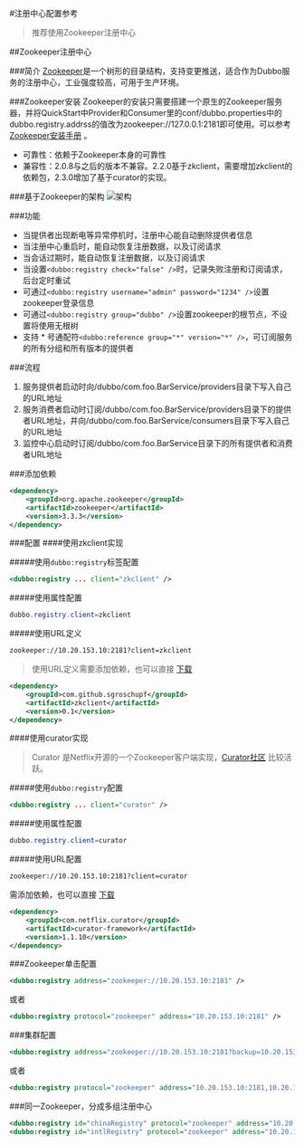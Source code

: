 #注册中心配置参考

> 推荐使用Zookeeper注册中心

##Zookeeper注册中心

###简介
[Zookeeper](http://zookeeper.apache.org)是一个树形的目录结构，支持变更推送，适合作为Dubbo服务的注册中心，工业强度较高，可用于生产环境。

###Zookeeper安装
Zookeeper的安装只需要搭建一个原生的Zookeeper服务器，并将QuickStart中Provider和Consumer里的conf/dubbo.properties中的dubbo.registry.addrss的值改为zookeeper://127.0.0.1:2181即可使用。可以参考 [Zookeeper安装手册](http://dubbo.io/Administrator+Guide.htm#AdministratorGuide-ZookeeperRegistryInstallation) 。

* 可靠性：依赖于Zookeeper本身的可靠性
* 兼容性：2.0.8与之后的版本不兼容。2.2.0基于zkclient，需要增加zkclient的依赖包，2.3.0增加了基于curator的实现。

###基于Zookeeper的架构
![架构](http://dubbo.io/zookeeper.jpg-version=1&modificationDate=1323255359000.jpg)

###功能
* 当提供者出现断电等异常停机时，注册中心能自动删除提供者信息
* 当注册中心重启时，能自动恢复注册数据，以及订阅请求
* 当会话过期时，能自动恢复注册数据，以及订阅请求
* 当设置`<dubbo:registry check="false" />`时，记录失败注册和订阅请求，后台定时重试
* 可通过`<dubbo:registry username="admin" password="1234" />`设置zookeeper登录信息
* 可通过`<dubbo:registry group="dubbo" />`设置zookeeper的根节点，不设置将使用无根树
* 支持 \* 号通配符`<dubbo:reference group="*" version="*" />`，可订阅服务的所有分组和所有版本的提供者

###流程
1. 服务提供者启动时向/dubbo/com.foo.BarService/providers目录下写入自己的URL地址
2. 服务消费者启动时订阅/dubbo/com.foo.BarService/providers目录下的提供者URL地址，并向/dubbo/com.foo.BarService/consumers目录下写入自己的URL地址
3. 监控中心启动时订阅/dubbo/com.foo.BarService目录下的所有提供者和消费者URL地址

###添加依赖

```XML
<dependency>
    <groupId>org.apache.zookeeper</groupId>
    <artifactId>zookeeper</artifactId>
    <version>3.3.3</version>
</dependency>
```

###配置
####使用zkclient实现

#####使用`dubbo:registry`标签配置

```XML
<dubbo:registry ... client="zkclient" />
```
#####使用属性配置

```JAVA
dubbo.registry.client=zkclient
```

#####使用URL定义

```HTML
zookeeper://10.20.153.10:2181?client=zkclient
```

> 使用URL定义需要添加依赖，也可以直接 [下载](http://repo1.maven.org/maven2/com/github/sgroschupf/zkclient)
> 
```XML
<dependency>
    <groupId>com.github.sgroschupf</groupId>
    <artifactId>zkclient</artifactId>
    <version>0.1</version>
</dependency>
```

####使用curator实现
> Curator 是Netflix开源的一个Zookeeper客户端实现，[Curator社区](https://github.com/Netflix/curator) 比较活跃。

#####使用`dubbo:registry`配置

```XML
<dubbo:registry ... client="curator" />
```

#####使用属性配置

```JAVA
dubbo.registry.client=curator
```

#####使用URL配置
```HTML
zookeeper://10.20.153.10:2181?client=curator
```
需添加依赖，也可以直接 [下载](http://repo1.maven.org/maven2/com/netflix/curator/curator-framework)

```XML
<dependency>
    <groupId>com.netflix.curator</groupId>
    <artifactId>curator-framework</artifactId>
    <version>1.1.10</version>
</dependency>
```

###Zookeeper单击配置

```XML
<dubbo:registry address="zookeeper://10.20.153.10:2181" />
```
或者
```XML
<dubbo:registry protocol="zookeeper" address="10.20.153.10:2181" />
```

###集群配置
```XML
<dubbo:registry address="zookeeper://10.20.153.10:2181?backup=10.20.153.11:2181,10.20.153.12:2181" />
```
或者
```XML
<dubbo:registry protocol="zookeeper" address="10.20.153.10:2181,10.20.153.11:2181,10.20.153.12:2181" />
```

###同一Zookeeper，分成多组注册中心
```XML
<dubbo:registry id="chinaRegistry" protocol="zookeeper" address="10.20.153.10:2181" group="china" />
<dubbo:registry id="intlRegistry" protocol="zookeeper" address="10.20.153.10:2181" group="intl" />
```



